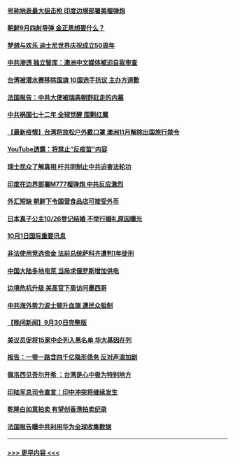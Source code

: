 #### [号称地表最大狙击枪 印度边境部署美榴弹炮](../pages/prog202/a103232111.md?t=10020701) 
#### [朝鲜9月四射导弹 金正恩想要什么？](../pages/prog202/a103232096.md?t=10020701) 
#### [梦想与欢乐 迪士尼世界庆祝成立50周年](../pages/prog202/a103232066.md?t=10020701) 
#### [中共渗透  独立智库：澳洲中文媒体被迫自我审查](../pages/prog202/a103232038.md?t=10020701) 
#### [台湾被潜水赛移除国旗 10国选手抗议 主办方道歉](../pages/prog202/a103232020.md?t=10020701) 
#### [法国报告：中共大使被瑞典朝野赶走的内幕](../pages/prog202/a103231980.md?t=10020701) 
#### [中共祸国七十二年 全球觉醒 围剿红魔](../pages/prog202/a103231886.md?t=10020701) 
#### [【最新疫情】台湾将放松户外戴口罩 澳洲11月解除出国旅行禁令](../pages/prog202/a103231865.md?t=10020701) 
#### [YouTube透露：将禁止“反疫苗”内容](../pages/prog202/a103231796.md?t=10020701) 
#### [瑞士民众了解真相 吁共同制止中共迫害法轮功](../pages/prog202/a103231726.md?t=10020701) 
#### [印度在边界部署M777榴弹炮 中共反应激烈](../pages/prog202/a103231669.md?t=10020701) 
#### [外汇短缺 朝鲜下令国营食品店可接受外币](../pages/prog202/a103231648.md?t=10020701) 
#### [日本真子公主10/26登记结婚 不举行婚礼原因曝光](../pages/prog202/a103231574.md?t=10020701) 
#### [10月1日国际重要讯息](../pages/prog202/a103231575.md?t=10020701) 
#### [非法使用竞选资金 法前总统萨科齐遭判1年徒刑](../pages/prog202/a103231554.md?t=10020701) 
#### [中国大陆多地电荒 当局求俄罗斯增加供电](../pages/prog202/a103231493.md?t=10020701) 
#### [边境危机升级 美高官下周访问墨西哥](../pages/prog202/a103231145.md?t=10020701) 
#### [中共海外势力波士顿升血旗 遭民众抵制](../pages/prog202/a103231416.md?t=10020701) 
#### [【晚间新闻】9月30日完整版](../pages/prog202/a103231349.md?t=10020701) 
#### [美议员促将15家中企列入黑名单 华大基因在列](../pages/prog202/a103231141.md?t=10020701) 
#### [报告：一带一路含四千亿隐形债务 反对声浪加剧](../pages/prog202/a103231202.md?t=10020701) 
#### [佩洛西见吾尔开希 ：台湾是心中极为特别地方](../pages/prog202/a103231186.md?t=10020701) 
#### [印陆军总司令直言：印中冲突将继续发生](../pages/prog202/a103231179.md?t=10020701) 
#### [乾隆白如意拍卖 有望创香港拍卖纪录](../pages/prog202/a103231142.md?t=10020701) 
#### [法国报告曝中共利用华为全球收集数据](../pages/prog202/a103231113.md?t=10020701) 

----
#### [ >>> 更早内容 <<< ](../indexes/prog202-earlier.md)

